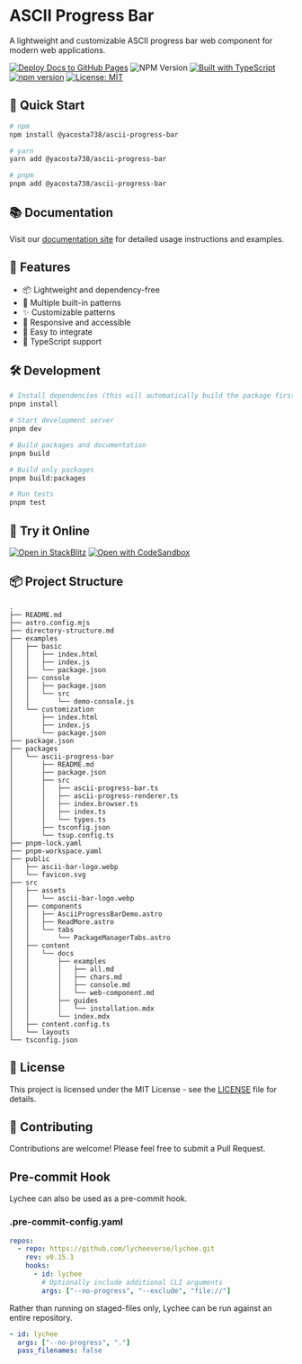 # ASCII Progress Bar

A lightweight and customizable ASCII progress bar web component for modern web applications.

[![Deploy Docs to GitHub Pages](https://github.com/yacosta738/ascii-progress-bar/actions/workflows/deploy-docs.yml/badge.svg)](https://github.com/yacosta738/ascii-progress-bar/actions/workflows/deploy-docs.yml)
![NPM Version](https://img.shields.io/npm/v/@yacosta738/ascii-progress-bar)
[![Built with TypeScript](https://img.shields.io/badge/Built%20with-TypeScript-blue)](https://www.typescriptlang.org/)
[![npm version](https://badge.fury.io/js/@yacosta738%2Fascii-progress-bar.svg)](https://www.npmjs.com/package/@yacosta738/ascii-progress-bar)
[![License: MIT](https://img.shields.io/badge/License-MIT-yellow.svg)](https://opensource.org/licenses/MIT)

## 🚀 Quick Start

```bash
# npm
npm install @yacosta738/ascii-progress-bar

# yarn
yarn add @yacosta738/ascii-progress-bar

# pnpm
pnpm add @yacosta738/ascii-progress-bar
```

## 📚 Documentation

Visit our [documentation site](https://yacosta738.github.io/ascii-progress-bar) for detailed usage instructions and examples.

## 🎯 Features

- 📦 Lightweight and dependency-free
- 🎨 Multiple built-in patterns
- ✨ Customizable patterns
- 📱 Responsive and accessible
- 🔧 Easy to integrate
- 📝 TypeScript support

## 🛠️ Development

```bash
# Install dependencies (this will automatically build the package first)
pnpm install

# Start development server
pnpm dev

# Build packages and documentation
pnpm build

# Build only packages
pnpm build:packages

# Run tests
pnpm test
```

## 🧪 Try it Online

[![Open in StackBlitz](https://developer.stackblitz.com/img/open_in_stackblitz.svg)](https://stackblitz.com/github/yacosta738/ascii-progress-bar)
[![Open with CodeSandbox](https://assets.codesandbox.io/github/button-edit-lime.svg)](https://codesandbox.io/p/sandbox/github.com/yacosta738/ascii-progress-bar)

## 📦 Project Structure

```
.
├── README.md
├── astro.config.mjs
├── directory-structure.md
├── examples
│   ├── basic
│   │   ├── index.html
│   │   ├── index.js
│   │   └── package.json
│   ├── console
│   │   ├── package.json
│   │   └── src
│   │       └── demo-console.js
│   └── customization
│       ├── index.html
│       ├── index.js
│       └── package.json
├── package.json
├── packages
│   └── ascii-progress-bar
│       ├── README.md
│       ├── package.json
│       ├── src
│       │   ├── ascii-progress-bar.ts
│       │   ├── ascii-progress-renderer.ts
│       │   ├── index.browser.ts
│       │   ├── index.ts
│       │   └── types.ts
│       ├── tsconfig.json
│       └── tsup.config.ts
├── pnpm-lock.yaml
├── pnpm-workspace.yaml
├── public
│   ├── ascii-bar-logo.webp
│   └── favicon.svg
├── src
│   ├── assets
│   │   └── ascii-bar-logo.webp
│   ├── components
│   │   ├── AsciiProgressBarDemo.astro
│   │   ├── ReadMore.astro
│   │   └── tabs
│   │       └── PackageManagerTabs.astro
│   ├── content
│   │   └── docs
│   │       ├── examples
│   │       │   ├── all.md
│   │       │   ├── chars.md
│   │       │   ├── console.md
│   │       │   └── web-component.md
│   │       ├── guides
│   │       │   └── installation.mdx
│   │       └── index.mdx
│   ├── content.config.ts
│   └── layouts
└── tsconfig.json
```

## 📄 License

This project is licensed under the MIT License - see the [LICENSE](LICENSE) file for details.

## 🤝 Contributing

Contributions are welcome! Please feel free to submit a Pull Request.

## Pre-commit Hook

Lychee can also be used as a pre-commit hook.

### .pre-commit-config.yaml

```yaml
repos:
  - repo: https://github.com/lycheeverse/lychee.git
    rev: v0.15.1
    hooks:
      - id: lychee
        # Optionally include additional CLI arguments
        args: ["--no-progress", "--exclude", "file://"]
```

Rather than running on staged-files only, Lychee can be run against an entire repository.

```yaml
- id: lychee
  args: ["--no-progress", "."]
  pass_filenames: false
```
